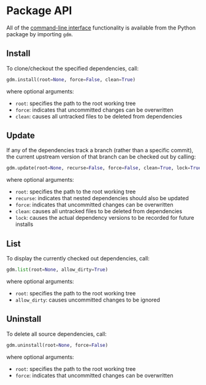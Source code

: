 # Package API

All of the [command-line interface](cli.md) functionality is available from the Python package by importing `gdm`.

## Install

To clone/checkout the specified dependencies, call:

```python
gdm.install(root=None, force=False, clean=True)
```

where optional arguments:

- `root`: specifies the path to the root working tree
- `force`: indicates that uncommitted changes can be overwritten
- `clean`: causes all untracked files to be deleted from dependencies

## Update

If any of the dependencies track a branch (rather than a specific commit), the current upstream version of that branch can be checked out by calling:

```python
gdm.update(root=None, recurse=False, force=False, clean=True, lock=True)
```

where optional arguments:

- `root`: specifies the path to the root working tree
- `recurse`: indicates that nested dependencies should also be updated
- `force`: indicates that uncommitted changes can be overwritten
- `clean`: causes all untracked files to be deleted from dependencies
- `lock`: causes the actual dependency versions to be recorded for future installs

## List

To display the currently checked out dependencies, call:

```python
gdm.list(root=None, allow_dirty=True)
```

where optional arguments:

- `root`: specifies the path to the root working tree
- `allow_dirty`: causes uncommitted changes to be ignored

## Uninstall

To delete all source dependencies, call:

```python
gdm.uninstall(root=None, force=False)
```

where optional arguments:

- `root`: specifies the path to the root working tree
- `force`: indicates that uncommitted changes can be overwritten

